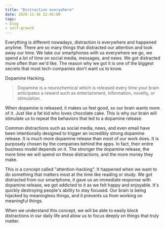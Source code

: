 ```yaml
---
title: "Distraction everywhere"
date: 2020-11-30 22:45:00
tags: 
- blog
- self-growth
---
```

Everything is different nowadays, distraction is everywhere and happened anytime. There are so many things that distracted our attention and took away our time. We take our smartphones with us everywhere we go, we spend a lot of time on social media, messages, and news. We got distracted more often than we'd like. The reason why we got it is one of the biggest secrets that most tech-companies don't want us to know.

Dopamine Hacking. 

>Dopamine is a neurochemical which is released every time your brain anticipates a reward such as entertainment, information, novelty, or stimulation.

When dopamine is released, it makes us feel good, so our brain wants more of it. Just like a fat kid who loves chocolate cake. This is why our brain will stimulate us to repeat the behaviors that led to a dopamine release.

Common distractions such as social media, news, and even email have been intentionally designed to trigger an incredibly strong dopamine release. It is much more dopamine release than most of our work does. It is purposely chosen by the companies behind the apps. In fact, their entire business model depends on it. The stronger the dopamine release, the more time we will spend on these distractions, and the more money they make.

This is a concept called "attention-hacking". It happened when we want to do something that matters most at the time like reading or study. We got distracted from our smartphone, it gave us an immediate response with dopamine release, we got addicted to it as we felt happy and enjoyable. It's quickly destroying people's ability to stay focused. Our brain is being hijacked by meaningless things, and it prevents us from working on meaningful things.

When we understand this concept, we will be able to easily block distractions in our daily life and allow us to focus deeply on things that truly matter.